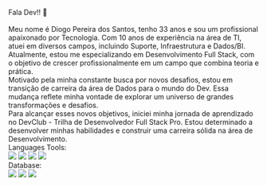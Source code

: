 Fala Dev!! :clap:
<br>
<br>
Meu nome é Diogo Pereira dos Santos, tenho 33 anos e sou um profissional apaixonado por Tecnologia. 
Com 10 anos de experiência na área de TI, atuei em diversos campos, incluindo Suporte, Infraestrutura e Dados/BI.
<br>
Atualmente, estou me especializando em Desenvolvimento Full Stack, com o objetivo de crescer profissionalmente em um campo que combina teoria e prática.
<br>
Motivado pela minha constante busca por novos desafios, estou em transição de carreira da área de Dados para o mundo do Dev. 
Essa mudança reflete minha vontade de explorar um universo de grandes transformações e desafios.
<br>
Para alcançar esses novos objetivos, iniciei minha jornada de aprendizado no DevClub - Trilha de Desenvolvedor Full Stack Pro. 
Estou determinado a desenvolver minhas habilidades e construir uma carreira sólida na área de Desenvolvimento.
<br>
Languages Tools:
<br>
<img src="https://img.shields.io/badge/HTML-239120?style=for-the-badge&logo=html5&logoColor=white">
<img src="https://img.shields.io/badge/Python-3776AB?style=for-the-badge&logo=python&logoColor=white">
<img src="https://img.shields.io/badge/CSS-239120?&style=for-the-badge&logo=css3&logoColor=white">
<img src="https://img.shields.io/badge/JavaScript-F7DF1E?style=for-the-badge&logo=javascript&logoColor=black">
<br>
Database:
<br>
<img src="https://img.shields.io/badge/MongoDB-4EA94B?style=for-the-badge&logo=mongodb&logoColor=white">
<img src="https://img.shields.io/badge/PostgreSQL-316192?style=for-the-badge&logo=postgresql&logoColor=white">
<img src="https://img.shields.io/badge/MySQL-005C84?style=for-the-badge&logo=mysql&logoColor=white">


